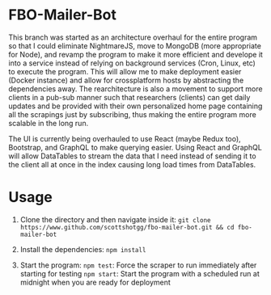 # FBO-Mailer-Bot

This branch was started as an architecture overhaul for the entire program so that I could eliminate NightmareJS, move to MongoDB (more appropriate for Node), and revamp the program to make it more efficient and develope it into a service instead of relying on background services (Cron, Linux, etc) to execute the program. This will allow me to make deployment easier (Docker instance) and allow for crossplatform hosts by abstracting the dependencies away. 
The rearchitecture is also a movement to support more clients in a pub-sub manner such that researchers (clients) can get daily updates and be provided with their own personalized home page containing all the scrapings just by subscribing, thus making the entire program more scalable in the long run.

The UI is currently being overhauled to use React (maybe Redux too), Bootstrap, and GraphQL to make querying easier. Using React and GraphQL will allow DataTables to stream the data that I need instead of sending it to the client all at once in the index causing long load times from DataTables.

# Usage 

1) Clone the directory and then navigate inside it:
	`git clone https://www.github.com/scottshotgg/fbo-mailer-bot.git && cd fbo-mailer-bot`

2) Install the dependencies:
	`npm install`

3) Start the program:
	`npm test`:	 Force the scraper to run immediately after starting for testing
	`npm start`: Start the program with a scheduled run at midnight when you are ready for deployment